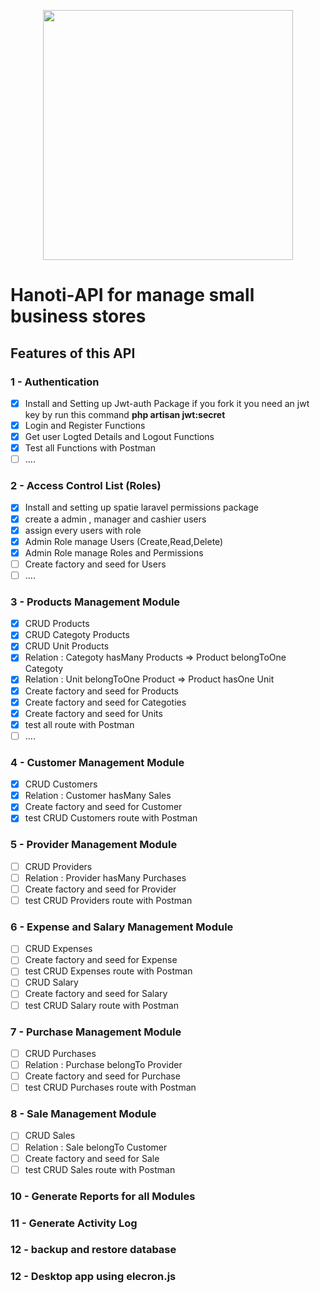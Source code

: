 <p align="center"><img src="https://res.cloudinary.com/dtfbvvkyp/image/upload/v1566331377/laravel-logolockup-cmyk-red.svg" width="400"></p>


# Hanoti-API for manage small business stores

## Features of this API

### 1 -  Authentication

  * [X] Install and Setting up Jwt-auth Package
      if you fork it you need an jwt key by run this command 
      __php artisan jwt:secret__
  * [X] Login and Register Functions
  * [X] Get user Logted Details and Logout Functions
  * [X] Test all Functions with Postman
  * [ ] ....

### 2 - Access Control List (Roles)

  * [X] Install and setting up spatie laravel permissions package
  * [X] create a admin , manager and cashier users
  * [X] assign every users with role
  * [X] Admin Role manage Users (Create,Read,Delete)
  * [X] Admin Role manage Roles and Permissions
  * [ ] Create factory and seed for Users
  * [ ] ....

### 3 - Products Management Module
  * [X] CRUD Products
  * [X] CRUD Categoty Products
  * [X] CRUD Unit Products
  * [X] Relation : Categoty hasMany Products => Product belongToOne Categoty
  * [X] Relation : Unit belongToOne Product => Product hasOne Unit 
  * [X] Create factory and seed for Products
  * [X] Create factory and seed for Categoties
  * [X] Create factory and seed for Units
  * [X] test all route with Postman
  * [ ] ....

### 4 - Customer Management Module
  * [X] CRUD Customers
  * [X] Relation : Customer hasMany Sales
  * [X] Create factory and seed for Customer
  * [X] test CRUD Customers route with Postman

### 5 - Provider Management Module
  * [ ] CRUD Providers
  * [ ] Relation : Provider hasMany Purchases
  * [ ] Create factory and seed for Provider
  * [ ] test CRUD Providers route with Postman

### 6 - Expense and Salary Management Module
  * [ ] CRUD Expenses
  * [ ] Create factory and seed for Expense
  * [ ] test CRUD Expenses route with Postman
  * [ ] CRUD Salary
  * [ ] Create factory and seed for Salary
  * [ ] test CRUD Salary route with Postman

### 7 - Purchase Management Module
  * [ ] CRUD Purchases
  * [ ] Relation : Purchase belongTo Provider
  * [ ] Create factory and seed for Purchase
  * [ ] test CRUD Purchases route with Postman

### 8 - Sale Management Module
  * [ ] CRUD Sales
  * [ ] Relation : Sale belongTo Customer
  * [ ] Create factory and seed for Sale
  * [ ] test CRUD Sales route with Postman

### 10 - Generate Reports for all Modules
### 11 - Generate Activity Log
### 12 - backup and restore database
### 12 - Desktop app using elecron.js

